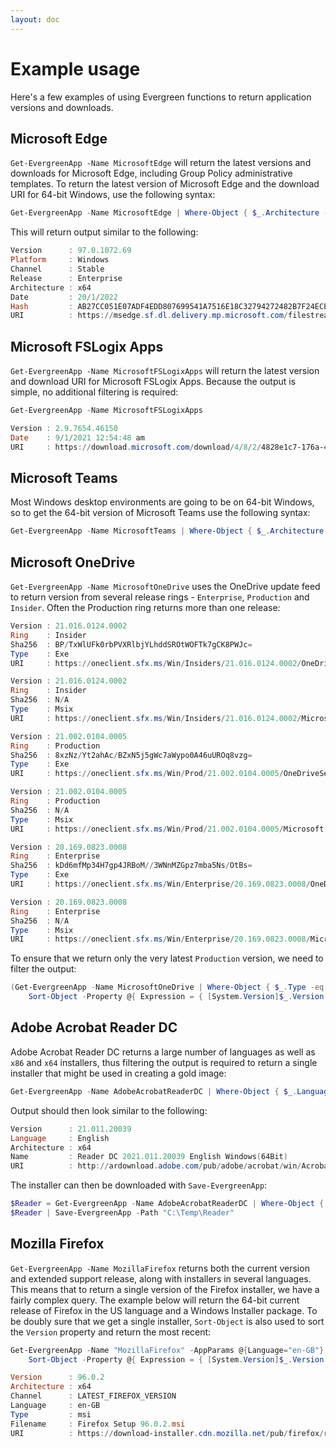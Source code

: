 ```yaml
---
layout: doc
---
```

# Example usage

Here's a few examples of using Evergreen functions to return application versions and downloads.

## Microsoft Edge

`Get-EvergreenApp -Name MicrosoftEdge` will return the latest versions and downloads for Microsoft Edge, including Group Policy administrative templates. To return the latest version of Microsoft Edge and the download URI for 64-bit Windows, use the following syntax:

```powershell
Get-EvergreenApp -Name MicrosoftEdge | Where-Object { $_.Architecture -eq "x64" -and $_.Channel -eq "Stable" -and $_.Release -eq "Enterprise" }
```

This will return output similar to the following:

```powershell
Version      : 97.0.1072.69
Platform     : Windows
Channel      : Stable
Release      : Enterprise
Architecture : x64
Date         : 20/1/2022
Hash         : AB27CC051E07ADF4EDD807699541A7516E18C32794272482B7F24ECE18917BE3
URI          : https://msedge.sf.dl.delivery.mp.microsoft.com/filestreamingservice/files/9f730c98-d191-4607-aa1e-e28bd4d9f67e/MicrosoftEdgeEnterpriseX64.msi
```

## Microsoft FSLogix Apps

`Get-EvergreenApp -Name MicrosoftFSLogixApps` will return the latest version and download URI for Microsoft FSLogix Apps. Because the output is simple, no additional filtering is required:

```powershell
Get-EvergreenApp -Name MicrosoftFSLogixApps

Version : 2.9.7654.46150
Date    : 9/1/2021 12:54:48 am
URI     : https://download.microsoft.com/download/4/8/2/4828e1c7-176a-45bf-bc6b-cce0f54ce04c/FSLogix_Apps_2.9.7654.46150.zip
```

## Microsoft Teams

Most Windows desktop environments are going to be on 64-bit Windows, so to get the 64-bit version of Microsoft Teams use the following syntax:

```powershell
Get-EvergreenApp -Name MicrosoftTeams | Where-Object { $_.Architecture -eq "x64" -and $_.Ring -eq "General" -and $_.Type -eq "msi" }
```

## Microsoft OneDrive

`Get-EvergreenApp -Name MicrosoftOneDrive` uses the OneDrive update feed to return version from several release rings - `Enterprise`, `Production` and `Insider`. Often the Production ring returns more than one release:

```powershell
Version : 21.016.0124.0002
Ring    : Insider
Sha256  : BP/TxWlUFk0rbPVXRlbjYLhddSROtWOFTk7gCK8PWJc=
Type    : Exe
URI     : https://oneclient.sfx.ms/Win/Insiders/21.016.0124.0002/OneDriveSetup.exe

Version : 21.016.0124.0002
Ring    : Insider
Sha256  : N/A
Type    : Msix
URI     : https://oneclient.sfx.ms/Win/Insiders/21.016.0124.0002/Microsoft.OneDriveSyncClient_8wekyb3d8bbwe.msix

Version : 21.002.0104.0005
Ring    : Production
Sha256  : 8xzNz/Yt2ahAc/BZxN5j5gWc7aWypo0A46uUROq8vzg=
Type    : Exe
URI     : https://oneclient.sfx.ms/Win/Prod/21.002.0104.0005/OneDriveSetup.exe

Version : 21.002.0104.0005
Ring    : Production
Sha256  : N/A
Type    : Msix
URI     : https://oneclient.sfx.ms/Win/Prod/21.002.0104.0005/Microsoft.OneDriveSyncClient_8wekyb3d8bbwe.msix

Version : 20.169.0823.0008
Ring    : Enterprise
Sha256  : kDd6mfMp34H7gp4JRBoM//3WNnMZGpz7mba5Ns/OtBs=
Type    : Exe
URI     : https://oneclient.sfx.ms/Win/Enterprise/20.169.0823.0008/OneDriveSetup.exe

Version : 20.169.0823.0008
Ring    : Enterprise
Sha256  : N/A
Type    : Msix
URI     : https://oneclient.sfx.ms/Win/Enterprise/20.169.0823.0008/Microsoft.OneDriveSyncClient_8wekyb3d8bbwe.msix
```

To ensure that we return only the very latest `Production` version, we need to filter the output:

```powershell
(Get-EvergreenApp -Name MicrosoftOneDrive | Where-Object { $_.Type -eq "Exe" -and $_.Ring -eq "Production" }) | `
    Sort-Object -Property @{ Expression = { [System.Version]$_.Version }; Descending = $true } | Select-Object -First 1
```

## Adobe Acrobat Reader DC

Adobe Acrobat Reader DC returns a large number of languages as well as `x86` and `x64` installers, thus filtering the output is required to return a single installer that might be used in creating a gold image:

```powershell
Get-EvergreenApp -Name AdobeAcrobatReaderDC | Where-Object { $_.Language -eq "English" -and $_.Architecture -eq "x64" }
```

Output should then look similar to the following:

```powershell
Version      : 21.011.20039
Language     : English
Architecture : x64
Name         : Reader DC 2021.011.20039 English Windows(64Bit)
URI          : http://ardownload.adobe.com/pub/adobe/acrobat/win/AcrobatDC/2101120039/AcroRdrDCx642101120039_en_US.exe
```

The installer can then be downloaded with `Save-EvergreenApp`:

```powershell
$Reader = Get-EvergreenApp -Name AdobeAcrobatReaderDC | Where-Object { $_.Language -eq "English" -and $_.Architecture -eq "x64" }
$Reader | Save-EvergreenApp -Path "C:\Temp\Reader"
```

## Mozilla Firefox

`Get-EvergreenApp -Name MozillaFirefox` returns both the current version and extended support release, along with installers in several languages. This means that to return a single version of the Firefox installer, we have a fairly complex query. The example below will return the 64-bit current release of Firefox in the US language and a Windows Installer package. To be doubly sure that we get a single installer, `Sort-Object` is also used to sort the `Version` property and return the most recent:

```powershell
Get-EvergreenApp -Name "MozillaFirefox" -AppParams @{Language="en-GB"} | Where-Object { $_.Channel -eq "LATEST_FIREFOX_VERSION" -and $_.Architecture -eq "x64" -and $_.type -eq "msi" } | `
    Sort-Object -Property @{ Expression = { [System.Version]$_.Version }; Descending = $true } | Select-Object -First 1

Version      : 96.0.2
Architecture : x64
Channel      : LATEST_FIREFOX_VERSION
Language     : en-GB
Type         : msi
Filename     : Firefox Setup 96.0.2.msi
URI          : https://download-installer.cdn.mozilla.net/pub/firefox/releases/96.0.2/win64/en-GB/Firefox%20Setup%2096.0.2.msi
```
